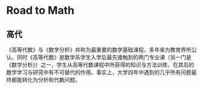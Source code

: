 # Road to Math

## 高代

《高等代数》与《数学分析》并称为最重要的数学基础课程，多年来为教育界所公认。同时《高等代数》是数学系学生入学后最先接触到的两门专业课（另一门是《数学分析》）之一，学生从高等代数课程中所获得的知识与方法训练，在其后的数学学习与研究中有不可替代的作用。事实上，大学四年中遇到的几乎所有问题最终都能转化为分析和代数问题。
